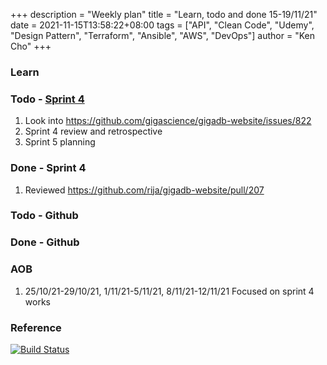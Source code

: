 +++
description = "Weekly plan"
title = "Learn, todo and done 15-19/11/21"
date = 2021-11-15T13:58:22+08:00
tags = ["API", "Clean Code", "Udemy", "Design Pattern", "Terraform", "Ansible", "AWS", "DevOps"]
author = "Ken Cho"
+++  

### Learn

### Todo - [Sprint 4](https://github.com/orgs/gigascience/projects/16 )
1. Look into https://github.com/gigascience/gigadb-website/issues/822
2. Sprint 4 review and retrospective
3. Sprint 5 planning


### Done - Sprint 4
1. Reviewed https://github.com/rija/gigadb-website/pull/207

### Todo - Github

### Done - Github


### AOB
1. 25/10/21-29/10/21, 1/11/21-5/11/21, 8/11/21-12/11/21 Focused on sprint 4 works

### Reference


[![Build Status](https://travis-ci.com/kencho51/gigathing.svg?branch=master)](https://travis-ci.com/kencho51/gigathing)

